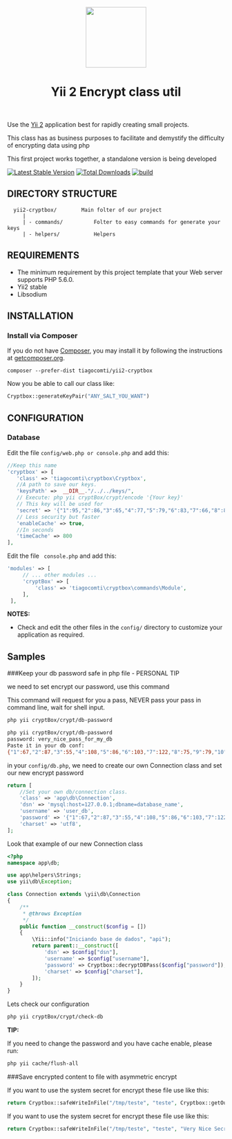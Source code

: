 <p align="center">
    <a href="https://github.com/yiisoft" target="_blank">
        <img src="https://cdn.discordapp.com/attachments/710182113395212378/936268835051405343/segura.png" height="140px">
    </a>
    <h1 align="center">Yii 2 Encrypt class util</h1>
    <br>
</p>

Use the [Yii 2](http://www.yiiframework.com/) application best for
rapidly creating small projects.

This class has as business purposes to facilitate and demystify the difficulty of encrypting data using php

This first project works together, a standalone version is being developed

[![Latest Stable Version](https://img.shields.io/packagist/v/yiisoft/yii2-app-basic.svg)](https://packagist.org/packages/yiisoft/yii2-app-basic)
[![Total Downloads](https://img.shields.io/packagist/dt/yiisoft/yii2-app-basic.svg)](https://packagist.org/packages/yiisoft/yii2-app-basic)
[![build](https://github.com/yiisoft/yii2-app-basic/workflows/build/badge.svg)](https://github.com/yiisoft/yii2-app-basic/actions?query=workflow%3Abuild)

DIRECTORY STRUCTURE
-------------------

      yii2-cryptbox/        Main folter of our project
         |
         | - commands/          Folter to easy commands for generate your keys
         | - helpers/           Helpers 



REQUIREMENTS
------------

- The minimum requirement by this project template that your Web server supports PHP 5.6.0.
- Yii2 stable
- Libsodium


INSTALLATION
------------

### Install via Composer

If you do not have [Composer](http://getcomposer.org/), you may install it by following the instructions
at [getcomposer.org](http://getcomposer.org/doc/00-intro.md#installation-nix).

~~~
composer --prefer-dist tiagocomti/yii2-cryptbox
~~~

Now you be able to call our class like:

~~~php
Cryptbox::generateKeyPair("ANY_SALT_YOU_WANT")
~~~

CONFIGURATION
-------------

### Database

Edit the file `config/web.php or console.php` and add this:

```php
//Keep this name
'cryptbox' => [
   'class' => 'tiagocomti\cryptbox\Cryptbox',
   //A path to save our keys.
   'keysPath' =>  __DIR__."/../../keys/",
   // Execute: php yii cryptBox/crypt/encode '{Your key}'
   // This key will be used for 
   'secret' => '{"1":95,"2":86,"3":65,"4":77,"5":79,"6":83,"7":66,"8":82,"9":73,"10":78,"11":68,"12":65,"13":82,"14":79,"15":72,"16":79,"17":74,"18":69,"19":65,"20":77,"21":65,"22":78,"23":72,"24":65,"25":83,"26":79,"27":65,"28":68,"29":69,"30":85,"31":83,"32":95}',
   // Less security but faster
   'enableCache' => true,
   //In seconds
   'timeCache' => 800
],
```

Edit the file ` console.php` and add this:

```php
'modules' => [
     // ... other modules ...
     'cryptBox' => [
         'class' => 'tiagocomti\cryptbox\commands\Module',
     ],
 ],
```

**NOTES:**
- Check and edit the other files in the `config/` directory to customize your application as required.


Samples
-------------

###Keep your db password safe in php file - PERSONAL TIP

we need to set encrypt our password, use this command

This command will request for you a pass, NEVER pass your pass in command line, wait for shell input.
```sh
php yii cryptBox/crypt/db-password
```

```sh
php yii cryptBox/crypt/db-password
password: very_nice_pass_for_my_db
Paste it in your db conf:
{"1":67,"2":87,"3":55,"4":108,"5":86,"6":103,"7":122,"8":75,"9":79,"10":80,"11":87,"12":118,"13":106,"14":56,"15":72,"16":104,"17":47,"18":86,"19":98,"20":74,"21":116,"22":70,"23":52,"24":107,"25":50,"26":66,"27":51,"28":114,"29":65,"30":90,"31":87,"32":100,"33":53,"34":71,"35":89,"36":86,"37":106,"38":122,"39":54,"40":89,"41":109,"42":98,"43":81,"44":55,"45":48,"46":81,"47":118,"48":86,"49":111,"50":109,"51":71,"52":52,"53":73,"54":72,"55":112,"56":75,"57":50,"58":51,"59":74,"60":57,"61":77,"62":80,"63":67,"64":52,"65":50,"66":119,"67":80,"68":98,"69":113,"70":117,"71":72,"72":79,"73":113,"74":54,"75":83,"76":52,"77":74,"78":90,"79":71,"80":118,"81":66,"82":74,"83":117,"84":114,"85":56,"86":65,"87":61,"88":61}
```

in your `config/db.php`, we need to create our own Connection class and set our new encrypt password
```php
return [
    //Set your own db/connection class.
    'class' => 'app\db\Connection',
    'dsn' => 'mysql:host=127.0.0.1;dbname=database_name',
    'username' => 'user_db',
    'password' => '{"1":67,"2":87,"3":55,"4":108,"5":86,"6":103,"7":122,"8":75,"9":79,"10":80,"11":87,"12":118,"13":106,"14":56,"15":72,"16":104,"17":47,"18":86,"19":98,"20":74,"21":116,"22":70,"23":52,"24":107,"25":50,"26":66,"27":51,"28":114,"29":65,"30":90,"31":87,"32":100,"33":53,"34":71,"35":89,"36":86,"37":106,"38":122,"39":54,"40":89,"41":109,"42":98,"43":81,"44":55,"45":48,"46":81,"47":118,"48":86,"49":111,"50":109,"51":71,"52":52,"53":73,"54":72,"55":112,"56":75,"57":50,"58":51,"59":74,"60":57,"61":77,"62":80,"63":67,"64":52,"65":50,"66":119,"67":80,"68":98,"69":113,"70":117,"71":72,"72":79,"73":113,"74":54,"75":83,"76":52,"77":74,"78":90,"79":71,"80":118,"81":66,"82":74,"83":117,"84":114,"85":56,"86":65,"87":61,"88":61}',
    'charset' => 'utf8',
];
```

Look that example of our new Connection class

```php
<?php
namespace app\db;

use app\helpers\Strings;
use yii\db\Exception;

class Connection extends \yii\db\Connection
{
    /**
     * @throws Exception
     */
    public function __construct($config = [])
    {
        \Yii::info("Iniciando base de dados", "api");
        return parent::__construct([
            'dsn' => $config["dsn"],
            'username' => $config["username"],
            'password' => Cryptbox::decryptDBPass($config["password"]),
            'charset' => $config["charset"],
        ]);
    }
}
```

Lets check our configuration 
```sh
php yii cryptBox/crypt/check-db
```

**TIP:**

If you need to change the password and you have cache enable, please run: 
```sh
php yii cache/flush-all
```


###Save encrypted content to file with asymmetric encrypt

If you want to use the system secret for encrypt these file use like this:
```php
return Cryptbox::safeWriteInFile("/tmp/teste", "teste", Cryptbox::getOurSecret());
```

If you want to use the system secret for encrypt these file use like this:
```php
return Cryptbox::safeWriteInFile("/tmp/teste", "teste", "Very Nice Secret");
```
